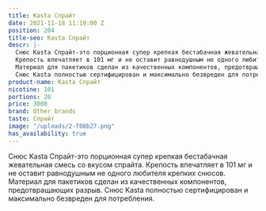 ```yaml
---
title: Kasta Спрайт
date: 2021-11-18 11:19:00 Z
position: 204
title-seo: Kasta Спрайт
descr: |-
  Снюс Kasta Спрайт-это порционная супер крепкая бестабачная жевательная смесь со вкусом спрайта.
  Крепость впечатляет в 101 мг и не оставит равнодушным не одного любителя крепких снюсов.
  Материал для пакетиков сделан из качественных компонентов, предотвращающих разрыв.
  Снюс Kasta полностью сертифицирован и максимально безвреден для потребления.
product-name: Kasta Спрайт
nicotine: 101
portions: 20
price: 3000
brand: Other brands
taste: Спрайт
image: "/uploads/2-f08b27.png"
has_availability: true
---
```


Снюс Kasta Спрайт-это порционная супер крепкая бестабачная жевательная смесь со вкусом спрайта.
Крепость впечатляет в 101 мг и не оставит равнодушным не одного любителя крепких снюсов.
Материал для пакетиков сделан из качественных компонентов, предотвращающих разрыв.
Снюс Kasta полностью сертифицирован и максимально безвреден для потребления.